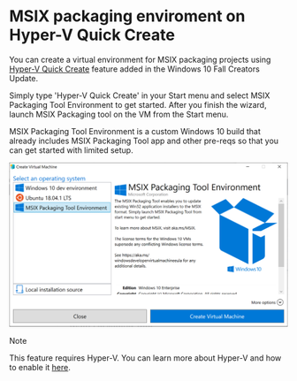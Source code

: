 # MSIX packaging enviroment on Hyper-V Quick Create
 
You can create a virtual environment for MSIX packaging projects using [Hyper-V Quick Create](https://docs.microsoft.com/en-us/virtualization/hyper-v-on-windows/quick-start/quick-create-virtual-machine) feature added in the Windows 10 Fall Creators Update. 

Simply type 'Hyper-V Quick Create' in your Start menu and select MSIX Packaging Tool Environment to get started. After you finish the wizard, launch MSIX Packaging tool on the VM from the Start menu.

MSIX Packaging Tool Environment is a custom Windows 10 build that already includes MSIX Packaging Tool app and other pre-reqs so that you can get started with limited setup. 

![quickCreatepic1](images/quickCreatepic1.png)

> [!NOTE] 
> This feature requires Hyper-V. You can learn more about Hyper-V and how to enable it [here](https://docs.microsoft.com/en-us/virtualization/hyper-v-on-windows/quick-start/enable-hyper-v).

